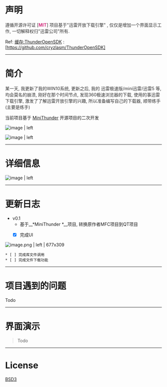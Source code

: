 # 声明
<span data-type="color" style="color:rgb(51, 51, 51)">遵循开源许可证 [</span><span data-type="color" style="color:rgb(211, 54, 130)">__MIT__</span><span data-type="color" style="color:rgb(51, 51, 51)">] </span>
<span data-type="color" style="color:rgb(51, 51, 51)">项目基于&quot;迅雷开放下载引擎&quot; , 仅仅是增加一个界面显示工作, 一切解释权归&quot;迅雷公司&quot;所有.</span>


Ref:
[缓存:ThunderOpenSDK](https://github.com/cryzlasm/ThunderOpenSDK) : [https://github.com/cryzlasm/ThunderOpenSDK]

---

# 简介
<span data-type="color" style="color:rgb(51, 51, 51)">某一天, 我更新了我的WIN10系统, 更新之后, 我的 迅雷极速版/mini迅雷/迅雷5 等, 均会莫名的崩溃, 刚好在那个时间节点, 发现360极速浏览器的下载, 使用的事迅雷下载引擎, 激发了了解迅雷开放引擎的兴趣, 所以准备编写自己的下载器, 顺带练手(主要是练手)</span>

当前项目基于  [MiniThunder](https://github.com/intlinfo/MiniThunder) 开源项目的二次开发


![image | left](https://cdn.nlark.com/yuque/0/2018/png/172196/1537420815594-f9ba387a-d91b-4e2d-9fae-45c6c9c438e3.png "")




![image | left](https://cdn.nlark.com/yuque/0/2018/png/172196/1537420858505-f6fec75f-562d-4734-bce7-7e48597ede71.png "")



---

# 详细信息




![image | left](https://cdn.nlark.com/yuque/0/2018/png/172196/1540983972760-718201e9-19ba-4248-88e8-d4c18a4d57fb.png "")




---

# 更新日志

* v0.1
    * 基于__*MiniThunder *__项目, 转换原作者MFC项目到QT项目
    * [x] 完成UI
    

![image.png | left | 677x309](https://cdn.nlark.com/yuque/0/2018/png/172196/1541053879676-d7e75709-60a0-4437-94a0-76d18f393f56.png "")

    * [ ] 完成库文件调用
    * [ ] 完成文件下载功能



---

# 项目遇到的问题

Todo


---

# 界面演示
> Todo

---

# __License__
[BSD3 ](https://raw.githubusercontent.com/cryzlasm/LICENSE/master/LICENSE%20-%20BSD%203)
 
